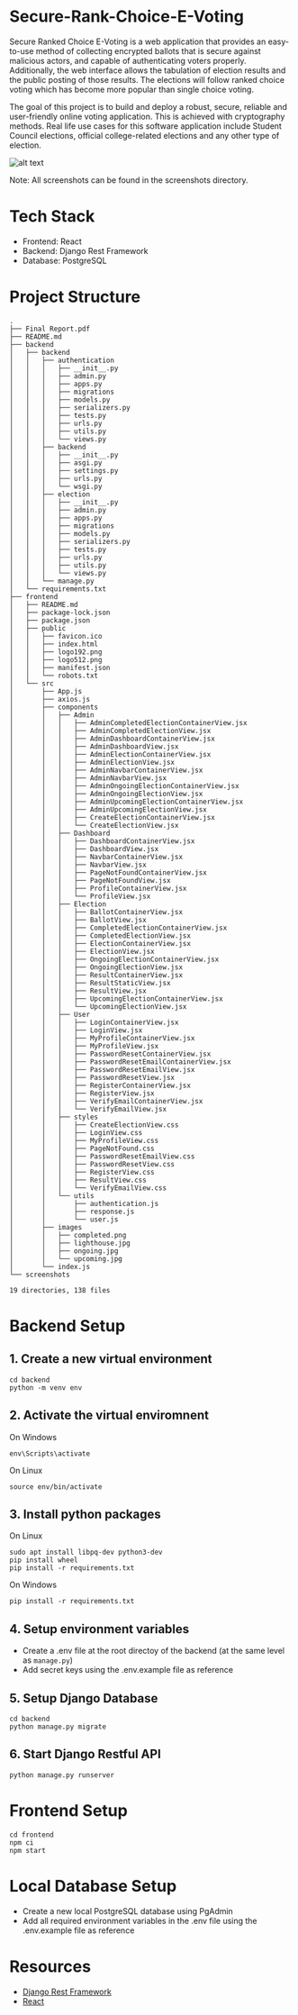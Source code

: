 # Secure-Rank-Choice-E-Voting

Secure Ranked Choice E-Voting is a web application that provides an easy-to-use method of collecting encrypted ballots that is secure against malicious actors, and capable of authenticating voters properly. Additionally, the web interface allows the tabulation of election results and the public posting of those results. The elections will follow ranked choice voting which has become more popular than single choice voting.

The goal of this project is to build and deploy a robust, secure, reliable and user-friendly online voting application. This is achieved with cryptography methods. Real life use cases for this software application include Student Council elections, official college-related elections and any other type of election.

![alt text](screenshots/Dashboard.JPG)

Note: All screenshots can be found in the screenshots directory.

# Tech Stack

- Frontend: React
- Backend: Django Rest Framework
- Database: PostgreSQL

# Project Structure

```
.
├── Final Report.pdf
├── README.md
├── backend
│   ├── backend
│   │   ├── authentication
│   │   │   ├── __init__.py
│   │   │   ├── admin.py
│   │   │   ├── apps.py
│   │   │   ├── migrations
│   │   │   ├── models.py
│   │   │   ├── serializers.py
│   │   │   ├── tests.py
│   │   │   ├── urls.py
│   │   │   ├── utils.py
│   │   │   └── views.py
│   │   ├── backend
│   │   │   ├── __init__.py
│   │   │   ├── asgi.py
│   │   │   ├── settings.py
│   │   │   ├── urls.py
│   │   │   └── wsgi.py
│   │   ├── election
│   │   │   ├── __init__.py
│   │   │   ├── admin.py
│   │   │   ├── apps.py
│   │   │   ├── migrations
│   │   │   ├── models.py
│   │   │   ├── serializers.py
│   │   │   ├── tests.py
│   │   │   ├── urls.py
│   │   │   ├── utils.py
│   │   │   └── views.py
│   │   └── manage.py
│   └── requirements.txt
├── frontend
│   ├── README.md
│   ├── package-lock.json
│   ├── package.json
│   ├── public
│   │   ├── favicon.ico
│   │   ├── index.html
│   │   ├── logo192.png
│   │   ├── logo512.png
│   │   ├── manifest.json
│   │   └── robots.txt
│   └── src
│       ├── App.js
│       ├── axios.js
│       ├── components
│       │   ├── Admin
│       │   │   ├── AdminCompletedElectionContainerView.jsx
│       │   │   ├── AdminCompletedElectionView.jsx
│       │   │   ├── AdminDashboardContainerView.jsx
│       │   │   ├── AdminDashboardView.jsx
│       │   │   ├── AdminElectionContainerView.jsx
│       │   │   ├── AdminElectionView.jsx
│       │   │   ├── AdminNavbarContainerView.jsx
│       │   │   ├── AdminNavbarView.jsx
│       │   │   ├── AdminOngoingElectionContainerView.jsx
│       │   │   ├── AdminOngoingElectionView.jsx
│       │   │   ├── AdminUpcomingElectionContainerView.jsx
│       │   │   ├── AdminUpcomingElectionView.jsx
│       │   │   ├── CreateElectionContainerView.jsx
│       │   │   └── CreateElectionView.jsx
│       │   ├── Dashboard
│       │   │   ├── DashboardContainerView.jsx
│       │   │   ├── DashboardView.jsx
│       │   │   ├── NavbarContainerView.jsx
│       │   │   ├── NavbarView.jsx
│       │   │   ├── PageNotFoundContainerView.jsx
│       │   │   ├── PageNotFoundView.jsx
│       │   │   ├── ProfileContainerView.jsx
│       │   │   └── ProfileView.jsx
│       │   ├── Election
│       │   │   ├── BallotContainerView.jsx
│       │   │   ├── BallotView.jsx
│       │   │   ├── CompletedElectionContainerView.jsx
│       │   │   ├── CompletedElectionView.jsx
│       │   │   ├── ElectionContainerView.jsx
│       │   │   ├── ElectionView.jsx
│       │   │   ├── OngoingElectionContainerView.jsx
│       │   │   ├── OngoingElectionView.jsx
│       │   │   ├── ResultContainerView.jsx
│       │   │   ├── ResultStaticView.jsx
│       │   │   ├── ResultView.jsx
│       │   │   ├── UpcomingElectionContainerView.jsx
│       │   │   └── UpcomingElectionView.jsx
│       │   ├── User
│       │   │   ├── LoginContainerView.jsx
│       │   │   ├── LoginView.jsx
│       │   │   ├── MyProfileContainerView.jsx
│       │   │   ├── MyProfileView.jsx
│       │   │   ├── PasswordResetContainerView.jsx
│       │   │   ├── PasswordResetEmailContainerView.jsx
│       │   │   ├── PasswordResetEmailView.jsx
│       │   │   ├── PasswordResetView.jsx
│       │   │   ├── RegisterContainerView.jsx
│       │   │   ├── RegisterView.jsx
│       │   │   ├── VerifyEmailContainerView.jsx
│       │   │   └── VerifyEmailView.jsx
│       │   ├── styles
│       │   │   ├── CreateElectionView.css
│       │   │   ├── LoginView.css
│       │   │   ├── MyProfileView.css
│       │   │   ├── PageNotFound.css
│       │   │   ├── PasswordResetEmailView.css
│       │   │   ├── PasswordResetView.css
│       │   │   ├── RegisterView.css
│       │   │   ├── ResultView.css
│       │   │   └── VerifyEmailView.css
│       │   └── utils
│       │       ├── authentication.js
│       │       ├── response.js
│       │       └── user.js
│       ├── images
│       │   ├── completed.png
│       │   ├── lighthouse.jpg
│       │   ├── ongoing.jpg
│       │   └── upcoming.jpg
│       └── index.js
└── screenshots

19 directories, 138 files
```

# Backend Setup

## 1. Create a new virtual environment

```
cd backend
python -m venv env
```

## 2. Activate the virtual enviromnent

On Windows

```
env\Scripts\activate
```

On Linux

```
source env/bin/activate
```

## 3. Install python packages

On Linux

```
sudo apt install libpq-dev python3-dev
pip install wheel
pip install -r requirements.txt
```

On Windows

```
pip install -r requirements.txt
```

## 4. Setup environment variables

- Create a .env file at the root directoy of the backend (at the same level as `manage.py`)
- Add secret keys using the .env.example file as reference

## 5. Setup Django Database

```
cd backend
python manage.py migrate
```

## 6. Start Django Restful API

```
python manage.py runserver
```

# Frontend Setup

```
cd frontend
npm ci
npm start
```

# Local Database Setup

- Create a new local PostgreSQL database using PgAdmin
- Add all required environment variables in the .env file using the .env.example file as reference

# Resources

- [Django Rest Framework](https://www.django-rest-framework.org/)
- [React](https://reactjs.org/tutorial/tutorial.html)
